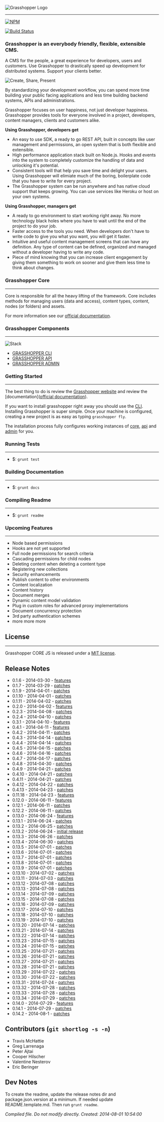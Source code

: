 ![Grasshopper Logo](https://s3.amazonaws.com/SolidInteractive/images/grasshopper/grasshopper-core.jpg)

---------------------------------------------------------------

[![NPM](https://nodei.co/npm/grasshopper-core.png)](https://nodei.co/npm/grasshopper-core/)

[![Build Status](https://travis-ci.org/Solid-Interactive/grasshopper-core-nodejs.png?branch=master)](https://travis-ci.org/Solid-Interactive/grasshopper-core-nodejs)

### Grasshopper is an everybody friendly, flexible, extensible CMS.

A CMS for the people, a great experience for developers, users and customers. Use Grasshopper to drastically speed up development for distributed systems. Support your clients better.

![Create, Share, Present](http://solid-interactive.github.io/grasshopper-core-nodejs/images/create-share-present.png)

By standardizing your development workflow, you can spend more time building your public facing applications and less time building backend systems, APIs and administrations.

Grasshopper focuses on user happiness, not just developer happiness. Grasshopper provides tools for everyone involved in a project, developers, content managers, clients and customers alike.

**Using Grasshopper, developers get**

* An easy to use SDK, a ready to go REST API, built in concepts like user management and permissions, an open system that is both flexible and extensible.
* High performance application stack built on Node.js. Hooks and events into the system to completely customize the handling of data and unlocking it's potential.
* Consistent tools will that help you save time and delight your users. Using Grasshopper will elimiate much of the boring, boilerplate code that you have to write for every project.
* The Grasshopper system can be run anywhere and has native cloud support that keeps growing. You can use services like Heroku or host on your own systems.

**Using Grasshopper, managers get**

* A ready to go environment to start working right away. No more technology black holes where you have to wait until the end of the project to do your job.
* Faster access to the tools you need. When developers don't have to write code to give you what you want, you will get it faster.
* Intuitive and useful content management screens that can have any definition. Any type of content can be defined, organized and managed without a developer having to write any code.
* Piece of mind knowing that you can increase client engagement by giving them something to work on sooner and give them less time to think about changes.


### Grasshopper Core

---------------------------------------------------------------------------------

Core is responsible for all the heavy lifting of the framework. Core includes methods for managing users (data and access), content types, content, nodes (or folders) and assets.

For more information see our [official documentation](http://solid-interactive.github.io/grasshopper-core-nodejs/documentation.html#gettingstarted).


### Grasshopper Components

---------------------------------------------------------------------------------

![Stack](http://solid-interactive.github.io/grasshopper-core-nodejs/images/stack.png)

* [GRASSHOPPER CLI](https://github.com/Solid-Interactive/grasshopper-cli)
* [GRASSHOPPER API](https://github.com/Solid-Interactive/grasshopper-api-js)
* [GRASSHOPPER ADMIN](https://github.com/Solid-Interactive/grasshopper-admin)


### Getting Started

------------------------------------------------------------------

The best thing to do is review the [Grasshopper website](http://solid-interactive.github.io/grasshopper-core-nodejs) and review the [documentation]([official documentation](http://solid-interactive.github.io/grasshopper-core-nodejs/documentation.html)).

If you want to install grasshopper right away you should use the [CLI](https://github.com/Solid-Interactive/grasshopper-cli). Installing Grasshopper is super simple. Once your machine is configured, creating a new project is as easy as typing `grasshopper fly`.

The installation process fully configures working instances of [core](https://github.com/Solid-Interactive/grasshopper-core-nodejs), [api](https://github.com/Solid-Interactive/grasshopper-api-js) and [admin](https://github.com/Solid-Interactive/grasshopper-admin) for you.


### Running Tests

-------------------------------------------------------

* $: ```grunt test```

### Building Documentation

-------------------------------------------------------

* $: ```grunt docs```


### Compiling Readme

-------------------------------------------------------

* $: ```grunt readme```

### Upcoming Features

-------------------------------------------------------

* Node based permissions
* Hooks are not yet supported
* Full node permissions for search criteria
* Cascading permissions for child nodes
* Deleting content when deleting a content type
* Registering new collections
* Security enhancements
* Publish content to other environments
* Content localization
* Content history
* Document merges
* Dynamic content model validation
* Plug in custom roles for advanced proxy implementations
* Document concurrency protection
* 3rd party authentication schemes
* more more more


## License

-------------------------------------------------------

Grasshopper CORE JS is released under a [MIT license](https://github.com/Solid-Interactive/grasshopper-core-nodejs/blob/master/LICENSE).

## Release Notes

* 0.1.6 - 2014-03-30 - [features](https://github.com/Solid-Interactive/grasshopper-core-nodejs/tree/kirby/release_notes/0.1.6_2014-03-30.md)
* 0.1.7 - 2014-03-29 - [patches](https://github.com/Solid-Interactive/grasshopper-core-nodejs/tree/kirby/release_notes/0.1.7_2014-03-29.md)
* 0.1.9 - 2014-04-01 - [patches](https://github.com/Solid-Interactive/grasshopper-core-nodejs/tree/kirby/release_notes/0.1.9_2014-04-01.md)
* 0.1.10 - 2014-04-01 - [patches](https://github.com/Solid-Interactive/grasshopper-core-nodejs/tree/kirby/release_notes/0.1.10_2014-04-01.md)
* 0.1.11 - 2014-04-02 - [patches](https://github.com/Solid-Interactive/grasshopper-core-nodejs/tree/kirby/release_notes/0.1.11_2014-04-02.md)
* 0.2.0 - 2014-04-02 - [features](https://github.com/Solid-Interactive/grasshopper-core-nodejs/tree/kirby/release_notes/0.2.0_2014-04-02.md)
* 0.2.3 - 2014-04-08 - [patches](https://github.com/Solid-Interactive/grasshopper-core-nodejs/tree/kirby/release_notes/0.2.3_2014-04-08.md)
* 0.2.4 - 2014-04-10 - [patches](https://github.com/Solid-Interactive/grasshopper-core-nodejs/tree/kirby/release_notes/0.2.4_2014-04-10.md)
* 0.3.1 - 2014-04-10 - [features](https://github.com/Solid-Interactive/grasshopper-core-nodejs/tree/kirby/release_notes/0.3.1_2014-04-10.md)
* 0.4.1 - 2014-04-11 - [features](https://github.com/Solid-Interactive/grasshopper-core-nodejs/tree/kirby/release_notes/0.4.1_2014-04-11.md)
* 0.4.2 - 2014-04-11 - [patches](https://github.com/Solid-Interactive/grasshopper-core-nodejs/tree/kirby/release_notes/0.4.2_2014-04-11.md)
* 0.4.3 - 2014-04-14 - [patches](https://github.com/Solid-Interactive/grasshopper-core-nodejs/tree/kirby/release_notes/0.4.3_2014-04-14.md)
* 0.4.4 - 2014-04-14 - [patches](https://github.com/Solid-Interactive/grasshopper-core-nodejs/tree/kirby/release_notes/0.4.4_2014-04-14.md)
* 0.4.5 - 2014-04-15 - [patches](https://github.com/Solid-Interactive/grasshopper-core-nodejs/tree/kirby/release_notes/0.4.5_2014-04-15.md)
* 0.4.6 - 2014-04-16 - [patches](https://github.com/Solid-Interactive/grasshopper-core-nodejs/tree/kirby/release_notes/0.4.6_2014-04-16.md)
* 0.4.7 - 2014-04-17 - [patches](https://github.com/Solid-Interactive/grasshopper-core-nodejs/tree/kirby/release_notes/0.4.7_2014-04-17.md)
* 0.4.8 - 2014-04-30 - [patches](https://github.com/Solid-Interactive/grasshopper-core-nodejs/tree/kirby/release_notes/0.4.8_2014-04-30.md)
* 0.4.9 - 2014-04-21 - [patches](https://github.com/Solid-Interactive/grasshopper-core-nodejs/tree/kirby/release_notes/0.4.9_2014-04-21.md)
* 0.4.10 - 2014-04-21 - [patches](https://github.com/Solid-Interactive/grasshopper-core-nodejs/tree/kirby/release_notes/0.4.10_2014-04-21.md)
* 0.4.11 - 2014-04-21 - [patches](https://github.com/Solid-Interactive/grasshopper-core-nodejs/tree/kirby/release_notes/0.4.11_2014-04-21.md)
* 0.4.12 - 2014-04-22 - [patches](https://github.com/Solid-Interactive/grasshopper-core-nodejs/tree/kirby/release_notes/0.4.12_2014-04-22.md)
* 0.4.13 - 2014-04-23 - [patches](https://github.com/Solid-Interactive/grasshopper-core-nodejs/tree/kirby/release_notes/0.4.13_2014-04-23.md)
* 0.11.18 - 2014-04-23 - [features](https://github.com/Solid-Interactive/grasshopper-core-nodejs/tree/kirby/release_notes/0.11.18_2014-04-23.md)
* 0.12.0 - 2014-06-11 - [features](https://github.com/Solid-Interactive/grasshopper-core-nodejs/tree/kirby/release_notes/0.12.0_2014-06-11.md)
* 0.12.1 - 2014-06-11 - [patches](https://github.com/Solid-Interactive/grasshopper-core-nodejs/tree/kirby/release_notes/0.12.1_2014-06-11.md)
* 0.12.2 - 2014-06-11 - [patches](https://github.com/Solid-Interactive/grasshopper-core-nodejs/tree/kirby/release_notes/0.12.2_2014-06-11.md)
* 0.13.0 - 2014-06-24 - [features](https://github.com/Solid-Interactive/grasshopper-core-nodejs/tree/kirby/release_notes/0.13.0_2014-06-24.md)
* 0.13.1 - 2014-06-24 - [patches](https://github.com/Solid-Interactive/grasshopper-core-nodejs/tree/kirby/release_notes/0.13.1_2014-06-24.md)
* 0.13.2 - 2014-06-25 - [patches](https://github.com/Solid-Interactive/grasshopper-core-nodejs/tree/kirby/release_notes/0.13.2_2014-06-25.md)
* 0.13.2 - 2014-06-24 - [initial release](https://github.com/Solid-Interactive/grasshopper-core-nodejs/tree/kirby/release_notes/0.13.2_2014-06-24.md)
* 0.13.3 - 2014-06-26 - [patches](https://github.com/Solid-Interactive/grasshopper-core-nodejs/tree/kirby/release_notes/0.13.3_2014-06-26.md)
* 0.13.4 - 2014-06-30 - [patches](https://github.com/Solid-Interactive/grasshopper-core-nodejs/tree/kirby/release_notes/0.13.4_2014-06-30.md)
* 0.13.5 - 2014-07-01 - [patches](https://github.com/Solid-Interactive/grasshopper-core-nodejs/tree/kirby/release_notes/0.13.5_2014-07-01.md)
* 0.13.6 - 2014-07-01 - [patches](https://github.com/Solid-Interactive/grasshopper-core-nodejs/tree/kirby/release_notes/0.13.6_2014-07-01.md)
* 0.13.7 - 2014-07-01 - [patches](https://github.com/Solid-Interactive/grasshopper-core-nodejs/tree/kirby/release_notes/0.13.7_2014-07-01.md)
* 0.13.8 - 2014-07-01 - [patches](https://github.com/Solid-Interactive/grasshopper-core-nodejs/tree/kirby/release_notes/0.13.8_2014-07-01.md)
* 0.13.9 - 2014-07-01 - [patches](https://github.com/Solid-Interactive/grasshopper-core-nodejs/tree/kirby/release_notes/0.13.9_2014-07-01.md)
* 0.13.10 - 2014-07-02 - [patches](https://github.com/Solid-Interactive/grasshopper-core-nodejs/tree/kirby/release_notes/0.13.10_2014-07-02.md)
* 0.13.11 - 2014-07-03 - [patches](https://github.com/Solid-Interactive/grasshopper-core-nodejs/tree/kirby/release_notes/0.13.11_2014-07-03.md)
* 0.13.12 - 2014-07-08 - [patches](https://github.com/Solid-Interactive/grasshopper-core-nodejs/tree/kirby/release_notes/0.13.12_2014-07-08.md)
* 0.13.13 - 2014-07-08 - [patches](https://github.com/Solid-Interactive/grasshopper-core-nodejs/tree/kirby/release_notes/0.13.13_2014-07-08.md)
* 0.13.14 - 2014-07-09 - [patches](https://github.com/Solid-Interactive/grasshopper-core-nodejs/tree/kirby/release_notes/0.13.14_2014-07-09.md)
* 0.13.15 - 2014-07-08 - [patches](https://github.com/Solid-Interactive/grasshopper-core-nodejs/tree/kirby/release_notes/0.13.15_2014-07-08.md)
* 0.13.16 - 2014-07-09 - [patches](https://github.com/Solid-Interactive/grasshopper-core-nodejs/tree/kirby/release_notes/0.13.16_2014-07-09.md)
* 0.13.17 - 2014-07-10 - [patches](https://github.com/Solid-Interactive/grasshopper-core-nodejs/tree/kirby/release_notes/0.13.17_2014-07-10.md)
* 0.13.18 - 2014-07-10 - [patches](https://github.com/Solid-Interactive/grasshopper-core-nodejs/tree/kirby/release_notes/0.13.18_2014-07-10.md)
* 0.13.19 - 2014-07-10 - [patches](https://github.com/Solid-Interactive/grasshopper-core-nodejs/tree/kirby/release_notes/0.13.19_2014-07-10.md)
* 0.13.20 - 2014-07-14 - [patches](https://github.com/Solid-Interactive/grasshopper-core-nodejs/tree/kirby/release_notes/0.13.20_2014-07-14.md)
* 0.13.21 - 2014-07-14 - [patches](https://github.com/Solid-Interactive/grasshopper-core-nodejs/tree/kirby/release_notes/0.13.21_2014-07-14.md)
* 0.13.22 - 2014-07-14 - [patches](https://github.com/Solid-Interactive/grasshopper-core-nodejs/tree/kirby/release_notes/0.13.22_2014-07-14.md)
* 0.13.23 - 2014-07-15 - [patches](https://github.com/Solid-Interactive/grasshopper-core-nodejs/tree/kirby/release_notes/0.13.23_2014-07-15.md)
* 0.13.24 - 2014-07-15 - [patches](https://github.com/Solid-Interactive/grasshopper-core-nodejs/tree/kirby/release_notes/0.13.24_2014-07-15.md)
* 0.13.25 - 2014-07-21 - [patches](https://github.com/Solid-Interactive/grasshopper-core-nodejs/tree/kirby/release_notes/0.13.25_2014-07-21.md)
* 0.13.26 - 2014-07-21 - [patches](https://github.com/Solid-Interactive/grasshopper-core-nodejs/tree/kirby/release_notes/0.13.26_2014-07-21.md)
* 0.13.27 - 2014-07-21 - [patches](https://github.com/Solid-Interactive/grasshopper-core-nodejs/tree/kirby/release_notes/0.13.27_2014-07-21.md)
* 0.13.28 - 2014-07-21 - [patches](https://github.com/Solid-Interactive/grasshopper-core-nodejs/tree/kirby/release_notes/0.13.28_2014-07-21.md)
* 0.13.29 - 2014-07-22 - [patches](https://github.com/Solid-Interactive/grasshopper-core-nodejs/tree/kirby/release_notes/0.13.29_2014-07-22.md)
* 0.13.30 - 2014-07-22 - [patches](https://github.com/Solid-Interactive/grasshopper-core-nodejs/tree/kirby/release_notes/0.13.30_2014-07-22.md)
* 0.13.31 - 2014-07-24 - [patches](https://github.com/Solid-Interactive/grasshopper-core-nodejs/tree/kirby/release_notes/0.13.31_2014-07-24.md)
* 0.13.32 - 2014-07-28 - [patches](https://github.com/Solid-Interactive/grasshopper-core-nodejs/tree/kirby/release_notes/0.13.32_2014-07-28.md)
* 0.13.33 - 2014-07-28 - [patches](https://github.com/Solid-Interactive/grasshopper-core-nodejs/tree/kirby/release_notes/0.13.33_2014-07-28.md)
* 0.13.34 - 2014-07-29 - [patches](https://github.com/Solid-Interactive/grasshopper-core-nodejs/tree/kirby/release_notes/0.13.34_2014-07-29.md)
* 0.14.0 - 2014-07-29 - [features](https://github.com/Solid-Interactive/grasshopper-core-nodejs/tree/kirby/release_notes/0.14.0_2014-07-29.md)
* 0.14.1 - 2014-07-29 - [patches](https://github.com/Solid-Interactive/grasshopper-core-nodejs/tree/kirby/release_notes/0.14.1_2014-07-29.md)
* 0.14.2 - 2014-08-1 - [patches](https://github.com/Solid-Interactive/grasshopper-core-nodejs/tree/kirby/release_notes/0.14.2_2014-08-1.md)


## Contributors (`git shortlog -s -n`)

* Travis McHattie
* Greg Larrenaga
* Peter Ajtai
* Cooper Hilscher
* Valentine Nesterov
* Eric Beringer


## Dev Notes

To create the readme, update the release notes dir and package.json.version at a minimum. If needed update README.template.md.
Then run `grunt readme`.

_Compiled file. Do not modify directly. Created: 2014-08-01 10:54:00_